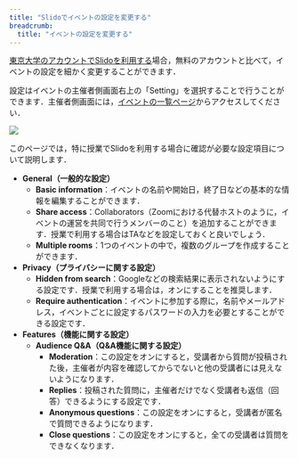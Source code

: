 ```yaml
---
title: "Slidoでイベントの設定を変更する"
breadcrumb:
  title: "イベントの設定を変更する"
---
```


[東京大学のアカウントでSlidoを利用する](login/)場合，無料のアカウントと比べて，イベントの設定を細かく変更することができます．

設定はイベントの主催者側画面右上の「Setting」を選択することで行うことができます．主催者側画面には，[イベントの一覧ページ](https://admin.sli.do/events)からアクセスしてください．

<img src="img/settings.png">

このページでは，特に授業でSlidoを利用する場合に確認が必要な設定項目について説明します．

* **General（一般的な設定）**
  * **Basic information**：イベントの名前や開始日，終了日などの基本的な情報を編集することができます．
  * **Share access**：Collaborators（Zoomにおける代替ホストのように，イベントの運営を共同で行うメンバーのこと）を追加することができます．授業で利用する場合はTAなどを設定しておくと良いでしょう．
  * **Multiple rooms**：1つのイベントの中で，複数のグループを作成することができます．
* **Privacy（プライバシーに関する設定）**
  * **Hidden from search**：Googleなどの検索結果に表示されないようにする設定です．授業で利用する場合は，オンにすることを推奨します．
  * **Require authentication**：イベントに参加する際に，名前やメールアドレス，イベントごとに設定するパスワードの入力を必要とすることができる設定です．
* **Features（機能に関する設定）**
  * **Audience Q&A（Q&A機能に関する設定）**
    * **Moderation**：この設定をオンにすると，受講者から質問が投稿された後，主催者が内容を確認してからでないと他の受講者には見えないようになります．
    * **Replies**：投稿された質問に，主催者だけでなく受講者も返信（回答）できるようにする設定です．
    * **Anonymous questions**：この設定をオンにすると，受講者が匿名で質問できるようになります．
    * **Close questions**：この設定をオンにすると，全ての受講者は質問をできなくなります．

